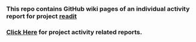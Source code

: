 ### This repo contains GitHub wiki pages of an individual activity report for project [readit](https://github.com/rh-universityoutreach-india/projects/blob/master/readit.md)  
### [Click Here](https://github.com/shitalmule04/project-activity-status-report/wiki) for project activity related reports. 
